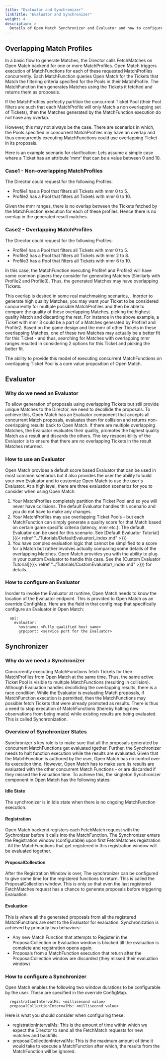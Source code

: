 ```yaml
---
title: "Evaluator and Synchronizer"
linkTitle: "Evaluator and Synchronizer"
weight: 4
description: >
  Details of Open Match Synchronizer and Evaluator and how to configure them.
---
```


## Overlapping Match Profiles

In a basic flow to generate Matches, the Director calls FetchMatches on Open Match backend for one or more MatchProfiles. Open Match triggers execution of MatchFunctions for each of these requested MatchProfiles concurrently. Each MatchFunction queries Open Match for the Tickets that Match the filtering criteria specified for the Pools in their MatchProfile. The MatchFunction then generates Matches using the Tickets it fetched and returns them as proposals.

If the MatchProfiles perfectly partition the concurrent Ticket Pool (their Pool filters are such that each MatchProfile will only Match a non overlapping set of Tickets), then the Matches generated by the MatchFunction execution do not have any overlap.

However, this may not always be the case. There are scenarios in which, the Pools specified in concurrent MatchProfiles may have an overlap and thus concurrently executing MatchFunctions could use overlapping Ticket in its proposals.

Here is an example scenario for clarification:
Lets assume a simple case where a Ticket has an attribute 'mmr' that can be a value between 0 and 10.

### Case1 - Non-overlapping MatchProfiles

The Director could request for the following Profiles:

- Profile1 has a Pool that filters all Tickets with mmr 0 to 5.
- Profile2 has a Pool that filters all Tickets with mmr 6 to 10.

Given the mmr ranges, there is no overlap between the Tickets fetched by the MatchFunction execution for each of these profiles. Hence there is no overlap in the generated result matches.

### Case2 - Overlapping MatchProfiles

The Director could request for the following Profiles:

- Profile1 has a Pool that filters all Tickets with mmr 0 to 5.
- Profile2 has a Pool that filters all Tickets with mmr 2 to 8.
- Profile3 has a Pool that filters all Tickets with mmr 6 to 10.

In this case, the MatchFunction executing Profile1 and Profile2 will have some common players they consider for generating Matches (Similarly with Profile2 and Profile3). Thus, the generated Matches may have overlapping Tickets.

This overlap is desired in some real matchmaking scenarios, . Inorder to generate high quality Matches, you may want your Ticket to be considered concurrently for multiple possible MatchProfiles and then be able to compare the quality of these overlapping Matches, picking the highest quality Match and discarding the rest. For instance in the above example, a Ticket with mmr 3 could be a part of a Matches generated by Profile1 and Profile2. Based on the game design and the mmr of other Tickets in these overlapping Matches, one of these two Matches may actually be a better fit for this Ticket - and thus, searching for Matches with overlapping mmr ranges resulted in considering 2 options for this Ticket and picking the better fit.

The ability to provide this model of executing concurrent MatchFunctions on overlapping Ticket Pool is a core value proposition of Open Match.

## Evaluator

### Why do we need an Evaluator

To allow generation of proposals using overlapping Tickets but still provide unique Matches to the Director, we need to decollide the proposals. To achieve this, Open Match has an Evaluator component that accepts all concurrent Match proposals, evaluates them for collision and returns non-overlapping results back to Open Match. If there are multiple overlapping Matches, the Evaluator evaluates their quality, promotes the highest quality Match as a result and discards the others. The key responsibility of the Evaluator is to ensure that there are no overlapping Tickets in the result Matches returned.

### How to use an Evaluator

Open Match provides a default score based Evaluator that can be used in most common scenarios but it also provides the user the ability to build your own Evaluator and to customize Open Match to use the user's Evaluator. At a high level, there are three evaluation scenarios for you to consider when using Open Match:

1. Your MatchProfiles completely partition the Ticket Pool and so you will never have collisions. The default Evaluator handles this scenario and you do not have to make any changes.
2. Your MatchProfiles may use overlapping Ticket Pools - but each MatchFunction can simply generate a quality score for that Match based on certain game specific criteria (latency, mmr etc.). The default Evaluator can be used for this scenario. See [Default Evaluator Tutorial]({{< relref "../Tutorials/DefaultEvaluator/_index.md" >}})
3. You have complex evaluation logic that cannot be simplified to a score for a Match but rather involves actually comparing some details of the overlapping Matches. Open Match provides you with the ability to plug in your custom Evaluator to handle this case. See the [Custom Evaluator Tutorial]({{< relref "../Tutorials/CustomEvaluator/_index.md" >}}) for details.

### How to configure an Evaluator

Inorder to invoke the Evaluator at runtime, Open Match needs to know the location of the Evaluator endpoint. This is provided to Open Match as an override ConfigMap. Here are the field in that config map that specifically configure an Evaluator in Open Match:

```
  api:
    evaluator:
      hostname: <Fully qualified host name>
      grpcport: <service port for the Evaluator>
```

## Synchronizer

### Why do we need a Synchronizer

Concurrently executing MatchFunctions fetch Tickets for their MatchProfiles from Open Match at the same time. Thus, the same active Ticket Pool is visible to multiple MatchFunctions (resulting in collision). Although Evaluation handles decolliding the overlapping results, there is a race condition. While the Evaluator is evaluating Match proposals, if MatchFunction execution is permitted, then the MatchFunctions may possible fetch Tickets that were already promoted as results. There is thus a need to stop execution of MatchFunctions (thereby halting new observations from being made) while existing results are being evaluated. This is called Synchronization.

### Overview of Synchronizer States

Synchronizer's key role is to make sure that all the proposals generated by concurrent MatchFunctions get evaluated tgether. Further, the Synchronizer needs to halt function execution while the results are evaluated. Given that the MatchFunction is authored by the user, Open Match has no control over its execution time. However, Open Match has to make sure its results are evaluated with the other concurrent Match Functions - or are discarded if they missed the Evaluation time. To achieve this, the singleton Synchronizer component in Open Match has the following states:

#### Idle State

The synchronizer is in Idle state when there is no ongoing MatchFunction execution.

#### Registration

Open Match backend registers each FetchMatch request with the Sychronizer before it calls into the MatchFunction. The Synchronizer enters the Registration window (configurable) upon first FetchMatches registration . All the MatchFunctions that get registered in this registration window will be evaluated together.

#### ProposalCollection

After the Registration Window is over, The synchronizer can be configured to give some time for the registered functions to return. This is called the ProposalCollection window. This is only so that even the last registered FetchMatches request has a chance to generate proposals before triggering Evaluation.

#### Evaluation

This is where all the generated proposals from all the registered MatchFunctions are sent to the Evaluator for evaluation. Synchronization is achieved by primarily two behaviors:

- Any new Match Function that attempts to Register in the ProposalCollection or Evaluation window is blocked till the evaluation is complete and registration opens again.
- Proposals from a MatchFunction execution that return after the ProposalCollection window are discarded (they missed their evaluation window)

### How to configure a Synchronizer

Open Match enables the following two window durations to be configurable by the user. These are specified in the override ConfigMap.

```
  registrationIntervalMs: <millisecond value>
  proposalCollectionIntervalMs: <millisecond value>
```

Here is what you should consider when configuring these:

- registrationIntervalMs: This is the amount of time within which we expect the Director to send all the FetchMatch requests for new matches and backfills.
- proposalCollectionIntervalMs: This is the maximum amount of time it would take to execute a MatchFunction after which, the results from the MatchFunction will be ignored.
